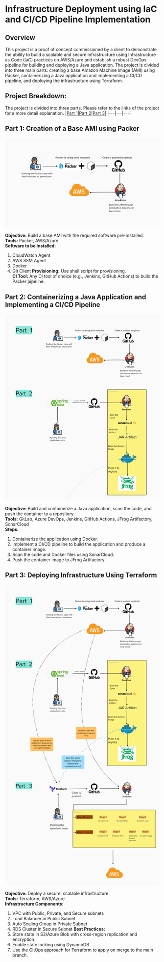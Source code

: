 # Infrastructure Deployment using IaC and CI/CD Pipeline Implementation

## Overview
This project is a proof of concept commissioned by a client to demonstrate the ability to build a scalable and secure infrastructure using Infrastructure as Code (IaC) practices on AWS/Azure and establish a robust DevOps pipeline for building and deploying a Java application. The project is divided into three main parts: creating a base Amazon Machine Image (AMI) using Packer, containerizing a Java application and implementing a CI/CD pipeline, and deploying the infrastructure using Terraform.

## Project Breakdown:

The project is divided into three parts. Please refer to the links of the project for a more detail explanation.
|[Part 1](https://github.com/AnirudhBadoni/Packer.git)|[Part 2](https://github.com/AnirudhBadoni/Petclinic.git)|[Part 3](https://github.com/AnirudhBadoni/AwsInfra.git)|
|---|---|---|

## Part 1: Creation of a Base AMI using Packer

<p align="center">
  <img src="./one.png">
</p>

**Objective:** Build a base AMI with the required software pre-installed.<br>
**Tools:** Packer, AWS/Azure<br>
**Software to be Installed:**
1. CloudWatch Agent
2. AWS SSM Agent
3. Docker
4. Git Client
**Provisioning:** Use shell script for provisioning.<br>
**CI Tool:** Any CI tool of choice (e.g., Jenkins, GitHub Actions) to build the Packer pipeline.

## Part 2: Containerizing a Java Application and Implementing a CI/CD Pipeline

<p align="center">
  <img src="./two.png">
</p>

**Objective:** Build and containerize a Java application, scan the code, and push the container to a repository.<br>
**Tools:** GitLab, Azure DevOps, Jenkins, GitHub Actions, JFrog Artifactory, SonarCloud<br>
**Steps:**
1. Containerize the application using Docker.
2. Implement a CI/CD pipeline to build the application and produce a container image.
3. Scan the code and Docker files using SonarCloud.
4. Push the container image to JFrog Artifactory.

## Part 3: Deploying Infrastructure Using Terraform

<p align="center">
  <img src="./three.png">
</p>
</details>

**Objective:** Deploy a secure, scalable infrastructure.<br>
**Tools:** Terraform, AWS/Azure<br>
**Infrastructure Components:**
1. VPC with Public, Private, and Secure subnets
2. Load Balancer in Public Subnet
3. Auto Scaling Group in Private Subnet
4. RDS Cluster in Secure Subnet
**Best Practices:**
1. Store state in S3/Azure Blob with cross-region replication and encryption.
2. Enable state locking using DynamoDB.
3. Use the GitOps approach for Terraform to apply on merge to the main branch.
